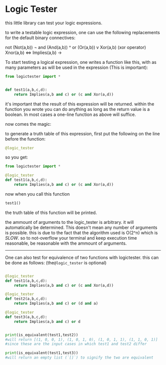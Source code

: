 
# Logic Tester

this little library can test your logic expressions.

to write a testable logic expression, one can use the following replacements for the default binary connectives:

not	(Not(a,b))			¬
and	(And(a,b))			^
or 	(Or(a,b))			v
Xor(a,b)				(xor operator)
Xnor(a,b)				<=>
Implies(a,b)			->

To start testing a logical expression, one writes a function like this, with as many parameters as will be used in the expression (This is important):

```python
from logictester import *


def test1(a,b,c,d):
	return Implies(a,b and c) or (c and Xor(a,d))

```

it's important that the result of this expression will be returned. within the function you wrote you can do anything as long as the return value is a boolean. In most cases a one-line function as above will suffice.

now comes the magic:

to generate a truth table of this expression, first put the following on the line before the function:
```python
@logic_tester
```

so you get:
 
```python
from logictester import *

@logic_tester
def test1(a,b,c,d):
	return Implies(a,b and c) or (c and Xor(a,d))

```

now when you call this function 
```python
test1()
```

the truth table of this function will be printed.

the ammount of arguments to the logic_tester is arbitrary. it will automatically be determined. This doesn't mean any number of arguments is possible. this is due to the fact that the algorithm used is O(2^n) which is *SLOW*. so to not-overflow your terminal and keep execution time reasonable, be reasonable with the ammount of arguments.

---

One can also test for equivalence of two functions with logictester. this can be done as follows: (the`@logic_tester` is optional)

```python

@logic_tester
def test1(a,b,c,d):
	return Implies(a,b and c) or (c and Xor(a,d))

@logic_tester
def test2(a,b,c,d):
	return Implies(a,b and c) or (d and a)

@logic_tester
def test3(a,b,c,d):
	return Implies(a,b and c) or d


print(is_equivalent(test1,test2)) 	
#will return [(1, 0, 0, 1), (1, 0, 1, 0), (1, 0, 1, 1), (1, 1, 0, 1)] 
#since these are the input cases in which test1 and test2 differ

print(is_equivalent(test1,test3))
#will return an empty list (`[]`) to signify the two are equivalent
```


